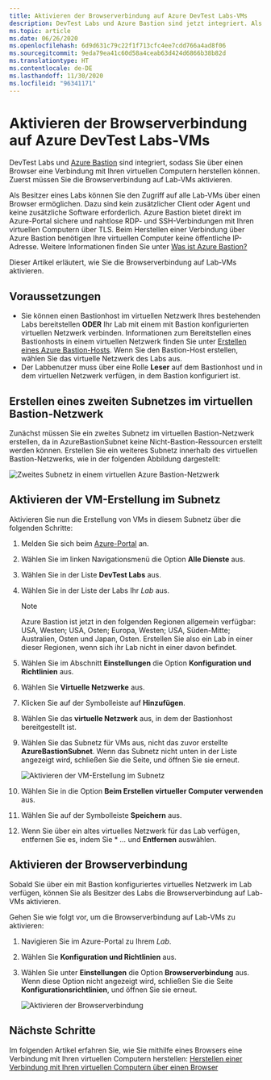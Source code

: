 ```yaml
---
title: Aktivieren der Browserverbindung auf Azure DevTest Labs-VMs
description: DevTest Labs und Azure Bastion sind jetzt integriert. Als Besitzer des Labs können Sie den Zugriff auf alle Lab-VMs über einen Browser aktivieren.
ms.topic: article
ms.date: 06/26/2020
ms.openlocfilehash: 6d9d631c79c22f1f713cfc4ee7cdd766a4ad8f06
ms.sourcegitcommit: 9eda79ea41c60d58a4ceab63d424d6866b38b82d
ms.translationtype: HT
ms.contentlocale: de-DE
ms.lasthandoff: 11/30/2020
ms.locfileid: "96341171"
---
```

# <a name="enable-browser-connection-on-azure-devtest-labs-virtual-machines"></a>Aktivieren der Browserverbindung auf Azure DevTest Labs-VMs 
DevTest Labs und [Azure Bastion](../bastion/index.yml) sind integriert, sodass Sie über einen Browser eine Verbindung mit Ihren virtuellen Computern herstellen können. Zuerst müssen Sie die Browserverbindung auf Lab-VMs aktivieren.

Als Besitzer eines Labs können Sie den Zugriff auf alle Lab-VMs über einen Browser ermöglichen. Dazu sind kein zusätzlicher Client oder Agent und keine zusätzliche Software erforderlich. Azure Bastion bietet direkt im Azure-Portal sichere und nahtlose RDP- und SSH-Verbindungen mit Ihren virtuellen Computern über TLS. Beim Herstellen einer Verbindung über Azure Bastion benötigen Ihre virtuellen Computer keine öffentliche IP-Adresse. Weitere Informationen finden Sie unter [Was ist Azure Bastion?](../bastion/bastion-overview.md)


Dieser Artikel erläutert, wie Sie die Browserverbindung auf Lab-VMs aktivieren.

## <a name="prerequisites"></a>Voraussetzungen 
- Sie können einen Bastionhost im virtuellen Netzwerk Ihres bestehenden Labs bereitstellen **ODER** Ihr Lab mit einem mit Bastion konfigurierten virtuellen Netzwerk verbinden.
Informationen zum Bereitstellen eines Bastionhosts in einem virtuellen Netzwerk finden Sie unter [Erstellen eines Azure Bastion-Hosts](../bastion/tutorial-create-host-portal.md). Wenn Sie den Bastion-Host erstellen, wählen Sie das virtuelle Netzwerk des Labs aus. 
- Der Labbenutzer muss über eine Rolle **Leser** auf dem Bastionhost und in dem virtuellen Netzwerk verfügen, in dem Bastion konfiguriert ist. 

## <a name="create-a-second-sub-net-in-the-bastion-virtual-network"></a>Erstellen eines zweiten Subnetzes im virtuellen Bastion-Netzwerk
Zunächst müssen Sie ein zweites Subnetz im virtuellen Bastion-Netzwerk erstellen, da in AzureBastionSubnet keine Nicht-Bastion-Ressourcen erstellt werden können. Erstellen Sie ein weiteres Subnetz innerhalb des virtuellen Bastion-Netzwerks, wie in der folgenden Abbildung dargestellt:

![Zweites Subnetz in einem virtuellen Azure Bastion-Netzwerk](./media/connect-virtual-machine-through-browser/second-subnet.png)

## <a name="enable-vm-creation-in-the-subnet"></a>Aktivieren der VM-Erstellung im Subnetz
Aktivieren Sie nun die Erstellung von VMs in diesem Subnetz über die folgenden Schritte: 

1. Melden Sie sich beim [Azure-Portal](https://portal.azure.com) an.
1. Wählen Sie im linken Navigationsmenü die Option **Alle Dienste** aus. 
1. Wählen Sie in der Liste **DevTest Labs** aus. 
1. Wählen Sie in der Liste der Labs Ihr *Lab* aus. 

    > [!NOTE]
    > Azure Bastion ist jetzt in den folgenden Regionen allgemein verfügbar: USA, Westen; USA, Osten; Europa, Westen; USA, Süden-Mitte; Australien, Osten und Japan, Osten. Erstellen Sie also ein Lab in einer dieser Regionen, wenn sich ihr Lab nicht in einer davon befindet. 
    
1. Wählen Sie im Abschnitt **Einstellungen** die Option **Konfiguration und Richtlinien** aus. 
1. Wählen Sie **Virtuelle Netzwerke** aus.
1. Klicken Sie auf der Symbolleiste auf **Hinzufügen**. 
1. Wählen Sie das **virtuelle Netzwerk** aus, in dem der Bastionhost bereitgestellt ist. 
1. Wählen Sie das Subnetz für VMs aus, nicht das zuvor erstellte **AzureBastionSubnet**. Wenn das Subnetz nicht unten in der Liste angezeigt wird, schließen Sie die Seite, und öffnen Sie sie erneut. 

    ![Aktivieren der VM-Erstellung im Subnetz](./media/connect-virtual-machine-through-browser/enable-vm-creation-subnet.png)
1. Wählen Sie in die Option **Beim Erstellen virtueller Computer verwenden** aus. 
1. Wählen Sie auf der Symbolleiste **Speichern** aus. 
1. Wenn Sie über ein altes virtuelles Netzwerk für das Lab verfügen, entfernen Sie es, indem Sie * *...* und **Entfernen** auswählen. 

## <a name="enable-browser-connection"></a>Aktivieren der Browserverbindung 

Sobald Sie über ein mit Bastion konfiguriertes virtuelles Netzwerk im Lab verfügen, können Sie als Besitzer des Labs die Browserverbindung auf Lab-VMs aktivieren.

Gehen Sie wie folgt vor, um die Browserverbindung auf Lab-VMs zu aktivieren:

1. Navigieren Sie im Azure-Portal zu Ihrem *Lab*.
1. Wählen Sie **Konfiguration und Richtlinien** aus.
1. Wählen Sie unter **Einstellungen** die Option **Browserverbindung** aus. Wenn diese Option nicht angezeigt wird, schließen Sie die Seite **Konfigurationsrichtlinien**, und öffnen Sie sie erneut. 

    ![Aktivieren der Browserverbindung](./media/enable-browser-connection-lab-virtual-machines/browser-connect.png)

## <a name="next-steps"></a>Nächste Schritte
Im folgenden Artikel erfahren Sie, wie Sie mithilfe eines Browsers eine Verbindung mit Ihren virtuellen Computern herstellen: [Herstellen einer Verbindung mit Ihren virtuellen Computern über einen Browser](connect-virtual-machine-through-browser.md)